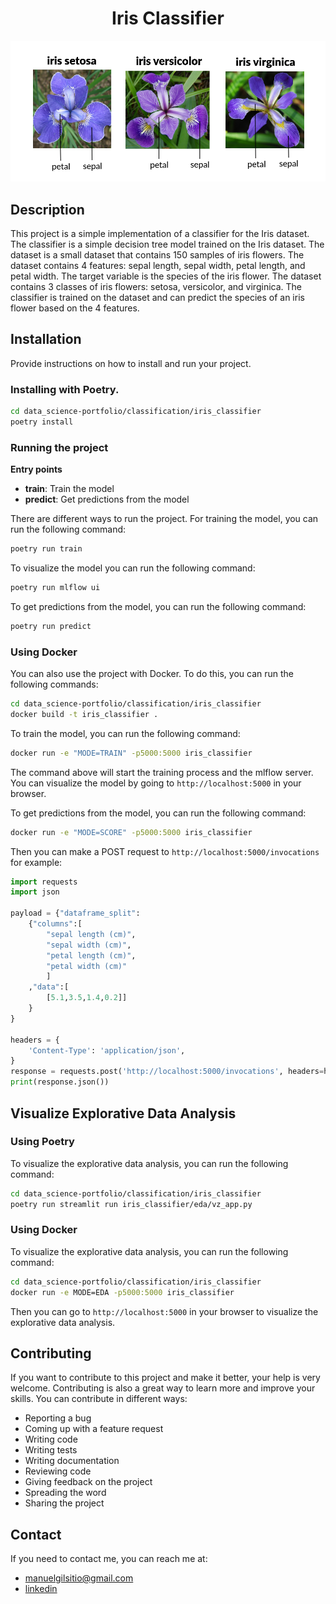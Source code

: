 <h1 style="text-align: center;">Iris Classifier</h1>


![Iris](iris_classifier/eda/iris-dataset.png)

## Description

This project is a simple implementation of a classifier for the Iris dataset. The classifier is a simple decision tree model trained on the Iris dataset. The dataset is a small dataset that contains 150 samples of iris flowers. The dataset contains 4 features: sepal length, sepal width, petal length, and petal width. The target variable is the species of the iris flower. The dataset contains 3 classes of iris flowers: setosa, versicolor, and virginica. The classifier is trained on the dataset and can predict the species of an iris flower based on the 4 features.

## Installation

Provide instructions on how to install and run your project.

### Installing with Poetry.

```bash
cd data_science-portfolio/classification/iris_classifier
poetry install
```

### Running the project

**Entry points** 

- **train**: Train the model
- **predict**: Get predictions from the model


There are different ways to run the project. For training the model, you can run the following command:

```bash
poetry run train
```

To visualize the model you can run the following command:
```bash
poetry run mlflow ui
```

To get predictions from the model, you can run the following command:
```bash
poetry run predict
```

### Using Docker 

You can also use the project with Docker. To do this, you can run the following commands:

```bash
cd data_science-portfolio/classification/iris_classifier
docker build -t iris_classifier .
```

To train the model, you can run the following command:

```bash
docker run -e "MODE=TRAIN" -p5000:5000 iris_classifier
```
The command above will start the training process and the mlflow server. You can visualize the model by going to `http://localhost:5000` in your browser.

To get predictions from the model, you can run the following command:

```bash
docker run -e "MODE=SCORE" -p5000:5000 iris_classifier
```

Then you can make a POST request to `http://localhost:5000/invocations` for example:

```python
import requests
import json 

payload = {"dataframe_split":
    {"columns":[
        "sepal length (cm)",
        "sepal width (cm)",
        "petal length (cm)",
        "petal width (cm)"
        ]
    ,"data":[
        [5.1,3.5,1.4,0.2]]
    }
}

headers = {
    'Content-Type': 'application/json',
}
response = requests.post('http://localhost:5000/invocations', headers=headers, data=json.dumps(payload))
print(response.json())
```
## Visualize Explorative Data Analysis

### Using Poetry

To visualize the explorative data analysis, you can run the following command:

```bash
cd data_science-portfolio/classification/iris_classifier
poetry run streamlit run iris_classifier/eda/vz_app.py
```

### Using Docker

To visualize the explorative data analysis, you can run the following command:

```bash
cd data_science-portfolio/classification/iris_classifier
docker run -e MODE=EDA -p5000:5000 iris_classifier
```

Then you can go to `http://localhost:5000` in your browser to visualize the explorative data analysis.

## Contributing

If you want to contribute to this project and make it better, your help is very welcome. Contributing is also a great way to learn more and improve your skills. You can contribute in different ways:

- Reporting a bug
- Coming up with a feature request
- Writing code
- Writing tests
- Writing documentation
- Reviewing code
- Giving feedback on the project
- Spreading the word
- Sharing the project
  
## Contact

If you need to contact me, you can reach me at:

- [manuelgilsitio@gmail.com](manuelgilsitio@gmail.com)
- [linkedin](www.linkedin.com/in/manuelgilmatheus)
  
